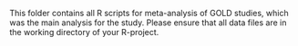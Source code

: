 This folder contains all R scripts for meta-analysis of GOLD studies, which was the main analysis for the study. Please ensure that all data files are in the working directory of your R-project.
